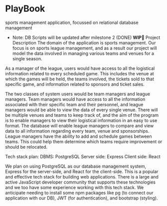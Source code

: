 # PlayBook
sports management application, focussed on relational database management
- Note: DB Scripts will be updated after milestone 2 (DONE)
**WIP🚧**
Project Description
The domain of the application is sports management. Our focus is on sports league management, and as a result our project will model the data involved in managing various teams and venues for a single season.

As a manager of the league, users would have access to all the logistical information related to every scheduled game. This includes the venue at which the games will be held, the teams involved, the tickets sold to that specific game, and information related to sponsors and ticket sales. 

The two classes of system users would be team managers and league managers. Team managers would have access to all the information associated with their specific team and their personnel, and league managers would be able to view the data of every single venue. There will be multiple venues and teams to keep track of, and the aim of the program is to enable managers to view their logistical information in an easy to use format. The database will enable league managers to compare and view data to all information regarding every team, venue and sponsorships. League managers have the ability to add and schedule games between teams. This could help them determine which teams require improvement or should be relocated. 

Tech stack plan:
DBMS: PostgreSQL
Server side: Express
Client side: React

We plan on using PostgreSQL as our database management system, Express for the server-side, and React for the client-side. This is a popular and effective tech stack for building web applications. There is a large and active JavaScript developer community that supports these technologies and we too have some experience working with this tech stack. We anticipate needing to install some npm packages like pg (to connect our application with our DB), JWT (for authentication), and bootstrap (styling).

